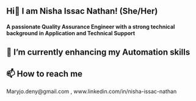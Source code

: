 ## Hi👋 I am Nisha Issac Nathan! (She/Her)
  <h4>A passionate Quality Assurance Engineer with a strong technical background in Application and Technical Support</h4>
<h2>🌱 I’m currently enhancing my Automation skills</h2>
<h2> 📫 How to reach me</h2> 
Maryjo.deny@gmail.com , www.linkedin.com/in/nisha-issac-nathan
